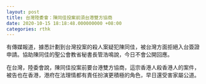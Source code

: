```yaml
---
layout: post
title: 台灣陸委會：陳同佳投案前須台港雙方協商
date: 2020-10-15 18:18:48.000000000 +08:00
categories: rthk
---
```


有傳媒報道，據悉計劃到台灣投案的殺人案疑犯陳同佳，被台灣方面拒絕入台簽證申請。協助陳同佳的聖公會教省秘書長管浩鳴說，今日不會公開回應。

在台灣，陸委會說，陳同佳投案前要台港雙方協商，這宗香港人殺香港人的案件，被告也在香港，港府在法理情都有責任扮演更積極的角色，早日還受害家屬公道。
